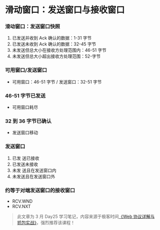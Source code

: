 # 滑动窗口：发送窗口与接收窗口

### 滑动窗口：发送窗口快照

1. 已发送并收到 Ack 确认的数据：1-31 字节
2. 已发送未收到 Ack 确认的数据：32-45 字节
3. 未发送但总大小在接收方处理范围内：46-51 字节
4. 未发送但总大小超出接收方处理范围：52-字节

### 可用窗口/发送窗口

* 可用窗口：46-51 字节 / 发送窗口：32-51 字节

### 46-51 字节已发送

* 可用窗口耗尽

### 32 到 36 字节已确认

* 发送窗口移动

### 发送窗口

1. 已发 送已接收
2. 已发送未接收
3. 未发 送且在发送窗口内
4. 未发送且在发送窗口外

### 约等于对端发送窗口的接收窗口
* RCV.WND
* RCV.NXT

> 此文章为 3 月 Day25 学习笔记，内容来源于极客时间[《Web 协议详解与抓包实战》](http://gk.link/a/11UWp)，强烈推荐该课程！
